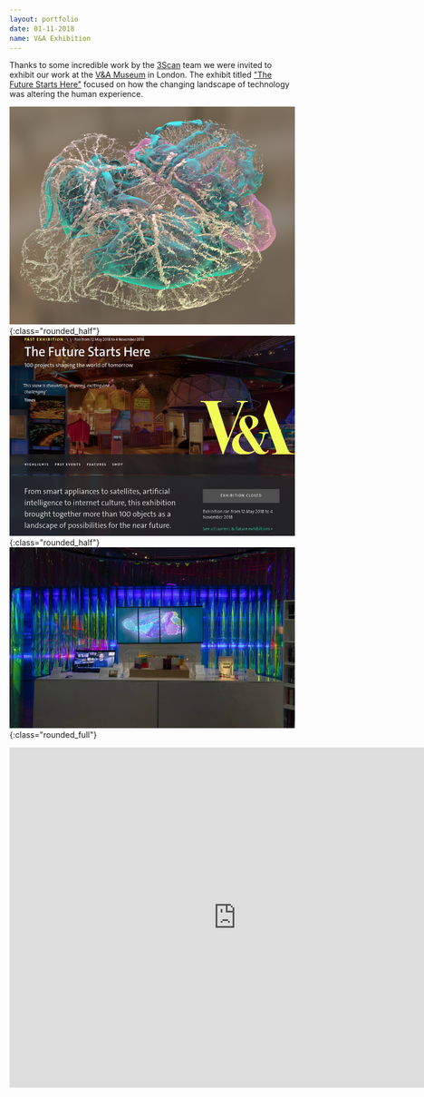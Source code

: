 ```yaml
---
layout: portfolio
date: 01-11-2018
name: V&A Exhibition
---
```


Thanks to some incredible work by the [3Scan](https://en.wikipedia.org/wiki/3Scan) team we
were invited to exhibit our work at the [V&A Museum](https://www.vam.ac.uk/)
in London.  The exhibit titled ["The Future Starts Here"](https://www.vam.ac.uk/articles/about-the-future-starts-here-exhibition)
focused on how the changing landscape of technology was altering the human 
experience.

![alt text](/images/vna/dylan.jpg "Renders from Dylan"){:class="rounded_half"}
![alt text](/images/vna/site.png "V&A Splash"){:class="rounded_half"}
![alt text](/images/vna/converted.jpg "Exhibit"){:class="rounded_full"}

<iframe width="800" height="600" src="https://www.youtube.com/embed/KotYm_SOWnQ" frameborder="0" allow="accelerometer; autoplay; encrypted-media; gyroscope; picture-in-picture" allowfullscreen></iframe>
